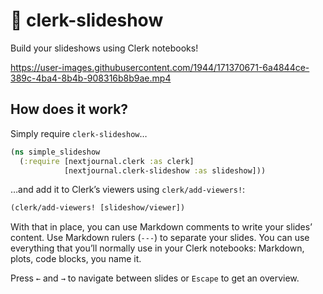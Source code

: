 # 🎠 clerk-slideshow

Build your slideshows using Clerk notebooks!

https://user-images.githubusercontent.com/1944/171370671-6a4844ce-389c-4ba4-8b4b-908316b8b9ae.mp4

## How does it work?

Simply require `clerk-slideshow`…

```clojure
(ns simple_slideshow
  (:require [nextjournal.clerk :as clerk]
            [nextjournal.clerk-slideshow :as slideshow]))
```

…and add it to Clerk’s viewers using `clerk/add-viewers!`:

```clojure
(clerk/add-viewers! [slideshow/viewer])
```

With that in place, you can use Markdown comments to write your slides’ content. Use Markdown rulers (`---`) to separate your slides. You can use everything that you’ll normally use in your Clerk notebooks: Markdown, plots, code blocks, you name it.

Press `←` and `→` to navigate between slides or `Escape` to get an overview.
